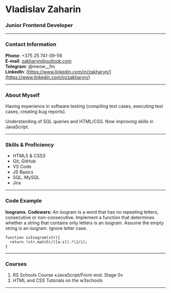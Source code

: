 # Vladislav Zaharin
### Junior Frontend Developer

***

### Contact Information

**Phone**: +375 25 741-39-56  
**E-mail**: zakharyn@outlook.com  
**Telegram**: @meow__fm  
**LinkedIn**: [https://www.linkedin.com/in/zakharyn/](https://www.linkedin.com/in/zakharyn/)  

***

### About Myself

Having experience in software testing (compiling test cases, executing test cases, creating bug reports).

Understanding of SQL queries and HTML/CSS. Now improving skills in JavaScript.

***

### Skills & Proficiency

* HTML5 & CSS3  
* Git, GitHub  
* VS Code  
* JS Basics  
* SQL, MySQL  
* Jira

***

### Code Example

**Isograms. Codewars:** An isogram is a word that has no repeating letters, consecutive or non-consecutive. Implement a function that determines whether a string that contains only letters is an isogram. Assume the empty string is an isogram. Ignore letter case.

```
function isIsogram(str){
  return !str.match(/([a-z]).*\1/i);
}
```

***

### Courses

1. RS Schools Course «JavaScript/Front-end. Stage 0»  
2. HTML and CSS Tutorials on the w3schools  

***

